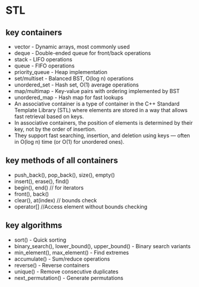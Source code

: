# STL

## key containers
* vector - Dynamic arrays, most commonly used
* deque - Double-ended queue for front/back operations
* stack - LIFO operations
* queue - FIFO operations
* priority_queue - Heap implementation
* set/multiset - Balanced BST, O(log n) operations
* unordered_set - Hash set, O(1) average operations
* map/multimap - Key-value pairs with ordering implemented by BST
* unordered_map - Hash map for fast lookups
* An associative container is a type of container in the C++ Standard Template Library (STL) where elements are stored in a way that allows fast retrieval based on keys.
* In associative containers, the position of elements is determined by their key, not by the order of insertion.
* They support fast searching, insertion, and deletion using keys — often in O(log n) time (or O(1) for unordered ones).


## key methods of all containers
* push_back(), pop_back(), size(), empty()
* insert(), erase(), find()
* begin(), end() // for iterators
* front(), back()
* clear(), at(index) // bounds check
* operator[] //Access element without bounds checking
  
## key algorithms
* sort() - Quick sorting
* binary_search(), lower_bound(), upper_bound() - Binary search variants
* min_element(), max_element() - Find extremes
* accumulate() - Sum/reduce operations
* reverse() - Reverse containers
* unique() - Remove consecutive duplicates
* next_permutation() - Generate permutations

